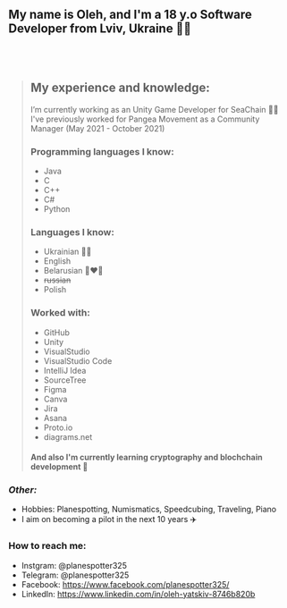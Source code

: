 ## My name is Oleh, and I'm a 18 y.o Software Developer from Lviv, Ukraine 💙💛
<br/>
<br/>

> ## My experience and knowledge: 
>I’m currently working as an Unity Game Developer for SeaChain 🐳🔗 \
>I've previously worked for Pangea Movement as a Community Manager (May 2021 - October 2021)
> 
>### Programming languages I know: 
>  * Java
>  * C
>  * C++
>  * C#
>  * Python
>### Languages I know:
>  * Ukrainian 💙💛
>  * English
>  * Belarusian 🤍❤️🤍
>  * ~~russian~~
>  * Polish
>### Worked with: 
>  * GitHub
>  * Unity
>  * VisualStudio
>  * VisualStudio Code
>  * IntelliJ Idea
>  * SourceTree 
>  * Figma
>  * Canva
>  * Jira
>  * Asana
>  * Proto.io
>  * diagrams.net
>#### And also I'm currently learning cryptography and blochchain development 🔗


### *Other:*
- Hobbies: Planespotting, Numismatics, Speedcubing, Traveling, Piano
- I aim on becoming a pilot in the next 10 years ✈️


### **How to reach me:**
- Instgram: @planespotter325
- Telegram: @planespotter325
- Facebook: https://www.facebook.com/planespotter325/
- LinkedIn: https://www.linkedin.com/in/oleh-yatskiv-8746b820b
